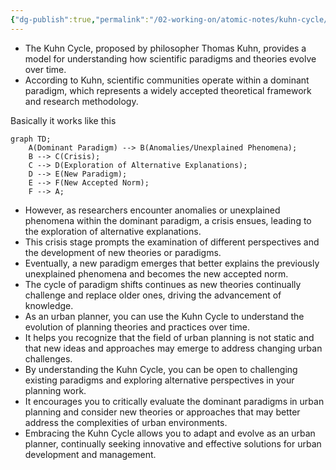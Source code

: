 ```yaml
---
{"dg-publish":true,"permalink":"/02-working-on/atomic-notes/kuhn-cycle/","title":"Kuhn Cycle","noteIcon":"","created":"Monday, December 18th 2023, 1:41:17 pm","updated":"2024-02-15T19:08:16.729+01:00"}
---
```



- The Kuhn Cycle, proposed by philosopher Thomas Kuhn, provides a model for understanding how scientific paradigms and theories evolve over time.
- According to Kuhn, scientific communities operate within a dominant paradigm, which represents a widely accepted theoretical framework and research methodology.


Basically it works like this

```mermaid
graph TD;
    A(Dominant Paradigm) --> B(Anomalies/Unexplained Phenomena);
    B --> C(Crisis);
    C --> D(Exploration of Alternative Explanations);
    D --> E(New Paradigm);
    E --> F(New Accepted Norm);
    F --> A;
```

- However, as researchers encounter anomalies or unexplained phenomena within the dominant paradigm, a crisis ensues, leading to the exploration of alternative explanations.
- This crisis stage prompts the examination of different perspectives and the development of new theories or paradigms.
- Eventually, a new paradigm emerges that better explains the previously unexplained phenomena and becomes the new accepted norm.
- The cycle of paradigm shifts continues as new theories continually challenge and replace older ones, driving the advancement of knowledge.
- As an urban planner, you can use the Kuhn Cycle to understand the evolution of planning theories and practices over time.
- It helps you recognize that the field of urban planning is not static and that new ideas and approaches may emerge to address changing urban challenges.
- By understanding the Kuhn Cycle, you can be open to challenging existing paradigms and exploring alternative perspectives in your planning work.
- It encourages you to critically evaluate the dominant paradigms in urban planning and consider new theories or approaches that may better address the complexities of urban environments.
- Embracing the Kuhn Cycle allows you to adapt and evolve as an urban planner, continually seeking innovative and effective solutions for urban development and management.